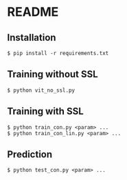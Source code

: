 # README

## Installation

```shell
$ pip install -r requirements.txt
```

## Training without SSL
```shell
$ python vit_no_ssl.py
```

## Training with SSL
```shell
$ python train_con.py <param> ...
$ python train_con_lin.py <param> ...
```

## Prediction
```shell
$ python test_con.py <param> ...
```
